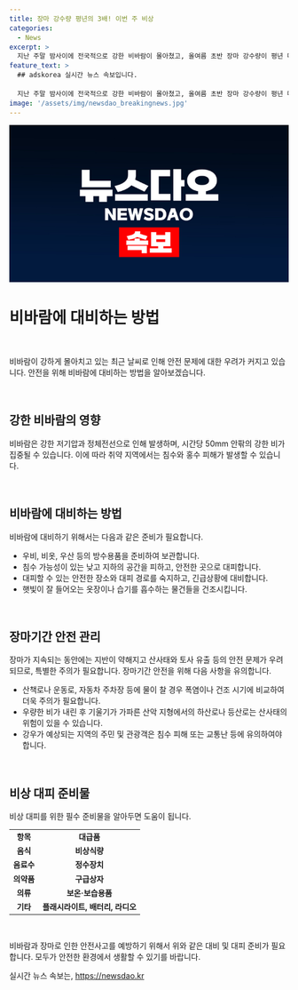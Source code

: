 ```yaml
---
title: 장마 강수량 평년의 3배! 이번 주 비상
categories:
  - News
excerpt: >
  지난 주말 밤사이에 전국적으로 강한 비바람이 몰아쳤고, 올여름 초반 장마 강수량이 평년 대비 3배나 많았다. 정체전선의 영향으로 국지성 호우가 계속될 것으로 예상되고, 화요일까지 제주도와 남해안에 호우가 예고되었다. 장맛비가 계속 내리면서 산사태와 토사 유출 등의 피해가 우려되고 있다. 기상청은 비 피해를 대비할 것을 권고하고 있다. 지난 주말에 밤사이 중부 지방에는 강한 비바람이 몰아쳤는데, 평균 강수량은 40.8mm로 평년의 3배 가까이 많았으며, 제주 산간에는 700mm에 육박하는 장맛비가 내렸다.
feature_text: >
  ## adskorea 실시간 뉴스 속보입니다.

  지난 주말 밤사이에 전국적으로 강한 비바람이 몰아쳤고, 올여름 초반 장마 강수량이 평년 대비 3배나 많았다. 정체전선의 영향으로 국지성 호우가 계속될 것으로 예상되고, 화요일까지 제주도와 남해안에 호우가 예고되었다. 장맛비가 계속 내리면서 산사태와 토사 유출 등의 피해가 우려되고 있다. 기상청은 비 피해를 대비할 것을 권고하고 있다. 지난 주말에 밤사이 중부 지방에는 강한 비바람이 몰아쳤는데, 평균 강수량은 40.8mm로 평년의 3배 가까이 많았으며, 제주 산간에는 700mm에 육박하는 장맛비가 내렸다.
image: '/assets/img/newsdao_breakingnews.jpg'
---
```


<p><img src="/assets/img/newsdao_breakingnews.jpg" alt="adskorea 속보" /></p>

<h1 data-ke-size="size26">비바람에 대비하는 방법</h1>

<p data-ke-size="size16">&nbsp;</p>

<p>비바람이 강하게 몰아치고 있는 최근 날씨로 인해 안전 문제에 대한 우려가 커지고 있습니다. 안전을 위해 비바람에 대비하는 방법을 알아보겠습니다.</p>

<p data-ke-size="size16">&nbsp;</p>

<h2 data-ke-size="size26">강한 비바람의 영향</h2>

<p data-ke-size="size16">비바람은 강한 저기압과 정체전선으로 인해 발생하며, 시간당 50mm 안팎의 강한 비가 집중될 수 있습니다. 이에 따라 취약 지역에서는 침수와 홍수 피해가 발생할 수 있습니다.</p>

<p data-ke-size="size16">&nbsp;</p>

<h2 data-ke-size="size26">비바람에 대비하는 방법</h2>

<p data-ke-size="size16">비바람에 대비하기 위해서는 다음과 같은 준비가 필요합니다.</p>

<ul>
<li>우비, 비옷, 우산 등의 방수용품을 준비하여 보관합니다.</li>
<li>침수 가능성이 있는 낮고 지하의 공간을 피하고, 안전한 곳으로 대피합니다.</li>
<li>대피할 수 있는 안전한 장소와 대피 경로를 숙지하고, 긴급상황에 대비합니다.</li>
<li>햇빛이 잘 들어오는 옷장이나 습기를 흡수하는 물건들을 건조시킵니다.</li>
</ul>

<p data-ke-size="size16">&nbsp;</p>

<h2 data-ke-size="size26">장마기간 안전 관리</h2>

<p data-ke-size="size16">장마가 지속되는 동안에는 지반이 약해지고 산사태와 토사 유출 등의 안전 문제가 우려되므로, 특별한 주의가 필요합니다. 장마기간 안전을 위해 다음 사항을 유의합니다.</p>

<ul>
<li>산책로나 운동로, 자동차 주차장 등에 물이 찰 경우 폭염이나 건조 시기에 비교하여 더욱 주의가 필요합니다.</li>
<li>우량한 비가 내린 후 기울기가 가파른 산악 지형에서의 하산로나 등산로는 산사태의 위험이 있을 수 있습니다.</li>
<li>강우가 예상되는 지역의 주민 및 관광객은 침수 피해 또는 교통난 등에 유의하여야 합니다.</li>
</ul>

<p data-ke-size="size16">&nbsp;</p>

<h2 data-ke-size="size26">비상 대피 준비물</h2>

<p data-ke-size="size16">비상 대피를 위한 필수 준비물을 알아두면 도움이 됩니다.</p>

<table>
<tbody>
<tr>
<td style="text-align: center; height: 17px;"><b>항목</b></td>
<td style="text-align: center; height: 17px;"><b>대급품</b></td>
</tr>
<tr>
<td style="text-align: center; height: 17px;"><b>음식</b></td>
<td style="text-align: center; height: 17px;"><b>비상식량</b></td>
</tr>
<tr>
<td style="text-align: center; height: 17px;"><b>음료수</b></td>
<td style="text-align: center; height: 17px;"><b>정수장치</b></td>
</tr>
<tr>
<td style="text-align: center; height: 17px;"><b>의약품</b></td>
<td style="text-align: center; height: 17px;"><b>구급상자</b></td>
</tr>
<tr>
<td style="text-align: center; height: 17px;"><b>의류</b></td>
<td style="text-align: center; height: 17px;"><b>보온·보습용품</b></td>
</tr>
<tr>
<td style="text-align: center; height: 17px;"><b>기타</b></td>
<td style="text-align: center; height: 17px;"><b>플래시라이트, 배터리, 라디오</b></td>
</tr>
</tbody>
</table>

<p data-ke-size="size16">&nbsp;</p>

<p>비바람과 장마로 인한 안전사고를 예방하기 위해서 위와 같은 대비 및 대피 준비가 필요합니다. 모두가 안전한 환경에서 생활할 수 있기를 바랍니다.</p>
실시간 뉴스 속보는, <a href="https://newsdao.kr" rel="dofollow">https://newsdao.kr</a>


